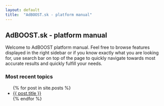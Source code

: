 ```yaml
---
layout: default
title:  "AdBOOST.sk - platform manual"
---
```


## AdBOOST.sk - platform manual


Welcome to AdBOOST platform manual. Feel free to browse features displayed in the right sidebar or if you know exactly what you are looking for, use search bar on top of the page to quickly navigate towards most accurate results and quickly fulfill your needs.

### Most recent topics

<ul>
  {% for post in site.posts %}
    <li>
      <a href="{{ post.url | prepend: site.baseurl }}">{{ post.title }}</a>
    </li>
  {% endfor %}
</ul>


